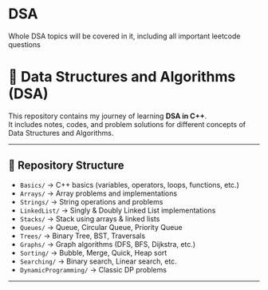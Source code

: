 # DSA
Whole DSA topics will be covered in it, including all important leetcode questions

# 📘 Data Structures and Algorithms (DSA)

This repository contains my journey of learning **DSA in C++**.  
It includes notes, codes, and problem solutions for different concepts of Data Structures and Algorithms.

---

## 📂 Repository Structure
- `Basics/` → C++ basics (variables, operators, loops, functions, etc.)
- `Arrays/` → Array problems and implementations
- `Strings/` → String operations and problems
- `LinkedList/` → Singly & Doubly Linked List implementations
- `Stacks/` → Stack using arrays & linked lists
- `Queues/` → Queue, Circular Queue, Priority Queue
- `Trees/` → Binary Tree, BST, Traversals
- `Graphs/` → Graph algorithms (DFS, BFS, Dijkstra, etc.)
- `Sorting/` → Bubble, Merge, Quick, Heap sort
- `Searching/` → Binary search, Linear search, etc.
- `DynamicProgramming/` → Classic DP problems

---

